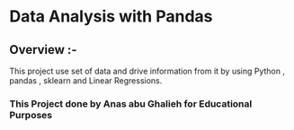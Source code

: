 # Data Analysis with Pandas
## Overview :-
This project use set of data and drive information from it by using Python , pandas , sklearn and Linear Regressions.

### This Project done by Anas abu Ghalieh for Educational Purposes 